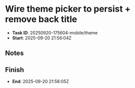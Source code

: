 # Wire theme picker to persist + remove back title

- **Task ID**: 20250920-175604-mobile/theme
- **Start**:  2025-09-20 21:56:04Z

## Notes

## Finish
- **End**: 2025-09-20 21:56:05Z
